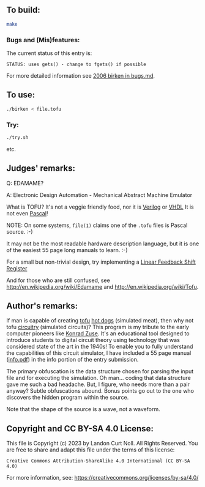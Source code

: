 ## To build:

```sh
make
```


### Bugs and (Mis)features:

The current status of this entry is:

```
STATUS: uses gets() - change to fgets() if possible
```

For more detailed information see [2006 birken in bugs.md](/bugs.md#2006-birken).


## To use:

```sh
./birken < file.tofu
```


### Try:

```sh
./try.sh
```

etc.


## Judges' remarks:

Q: EDAMAME?

A: Electronic Design Automation - Mechanical Abstract Machine Emulator

What is TOFU?  It's not a veggie friendly food, nor it is
[Verilog](https://en.wikipedia.org/wiki/Verilog) or
[VHDL](https://en.wikipedia.org/wiki/VHDL)  It is not even
[Pascal](https://en.wikipedia.org/wiki/Pascal_(programming_language))!

NOTE: On some systems, `file(1)` claims one of the `.tofu` files is Pascal
source. :-)

It may not be the most readable hardware description language, but it is
one of the easiest 55 page long manuals to learn.  :-)

For a small but non-trivial design, try implementing a
[Linear Feedback Shift Register](http://en.wikipedia.org/wiki/LFSR)

And for those who are still confused, see <http://en.wikipedia.org/wiki/Edamame>
and <http://en.wikipedia.org/wiki/Tofu>.


## Author's remarks:

If man is capable of creating [tofu](http://en.wikipedia.org/wiki/Tofu) [hot
dogs](https://en.wikipedia.org/wiki/Hot_dog) (simulated meat), then why not tofu
[circuitry](https://en.wikipedia.org/wiki/Electronic_circuit) (simulated
circuits)?  This program is my tribute to the early computer pioneers like
[Konrad Zuse](https://en.wikipedia.org/wiki/Konrad_Zuse).  It's an educational
tool designed to introduce students to digital circuit theory using technology
that was considered state of the art in the 1940s!  To enable you to fully
understand the capabilities of this circuit simulator, I have included a 55 page
manual ([info.pdf](info.pdf)) in the info portion of the entry submission.

The primary obfuscation is the data structure chosen for parsing the
input file and for executing the simulation.  Oh man...  coding that
data structure gave me such a bad headache.  But, I figure, who needs
more than a pair anyway?  Subtle obfuscations abound.  Bonus points go
out to the one who discovers the hidden program within the source.

Note that the shape of the source is a wave, not a waveform.


## Copyright and CC BY-SA 4.0 License:

This file is Copyright (c) 2023 by Landon Curt Noll.  All Rights Reserved.
You are free to share and adapt this file under the terms of this license:

    Creative Commons Attribution-ShareAlike 4.0 International (CC BY-SA 4.0)

For more information, see: https://creativecommons.org/licenses/by-sa/4.0/
